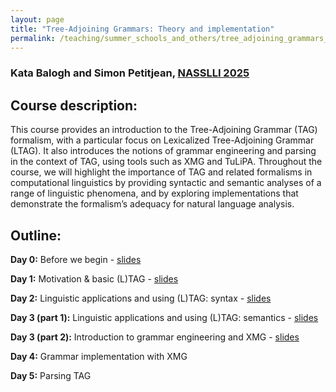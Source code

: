 ```yaml
---
layout: page
title: "Tree-Adjoining Grammars: Theory and implementation"
permalink: /teaching/summer_schools_and_others/tree_adjoining_grammars_theory_and_implementation_nasslli/
---
```


### Kata Balogh and Simon Petitjean, [NASSLLI 2025](https://nasslli25.shane.st)

## Course description:

This course provides an introduction to the Tree-Adjoining Grammar (TAG) formalism, with a particular focus on Lexicalized Tree-Adjoining Grammar (LTAG). It also introduces the notions of grammar engineering and parsing in the context of TAG, using tools such as XMG and TuLiPA. Throughout the course, we will highlight the importance of TAG and related formalisms in computational linguistics by providing syntactic and semantic analyses of a range of linguistic phenomena, and by exploring implementations that demonstrate the formalism’s adequacy for natural language analysis.

## Outline:

**Day 0:** Before we begin - [slides](/assets/pdfs/TAG_NASSLLI25_day0.pdf)

**Day 1:** Motivation & basic (L)TAG - [slides](/assets/pdfs/TAG_NASSLLI25_day1.pdf)

**Day 2:** Linguistic applications and using (L)TAG: syntax - [slides](/assets/pdfs/TAG_NASSLLI25_day2.pdf)

**Day 3 (part 1):** Linguistic applications and using (L)TAG: semantics - [slides](/assets/pdfs/TAG_NASSLLI25_day3_part1.pdf)

**Day 3 (part 2):** Introduction to grammar engineering and XMG - [slides](/assets/pdfs/day3_2.pdf)

**Day 4:** Grammar implementation with XMG

**Day 5:** Parsing TAG
